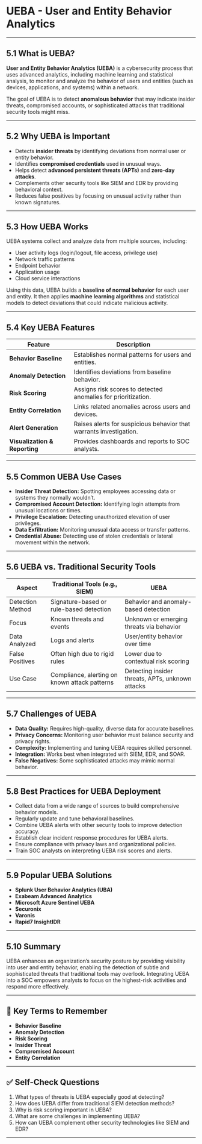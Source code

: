# UEBA - User and Entity Behavior Analytics

---

## 5.1 What is UEBA?

**User and Entity Behavior Analytics (UEBA)** is a cybersecurity process that uses advanced analytics, including machine learning and statistical analysis, to monitor and analyze the behavior of users and entities (such as devices, applications, and systems) within a network.

The goal of UEBA is to detect **anomalous behavior** that may indicate insider threats, compromised accounts, or sophisticated attacks that traditional security tools might miss.

---

## 5.2 Why UEBA is Important

- Detects **insider threats** by identifying deviations from normal user or entity behavior.
- Identifies **compromised credentials** used in unusual ways.
- Helps detect **advanced persistent threats (APTs)** and **zero-day attacks**.
- Complements other security tools like SIEM and EDR by providing behavioral context.
- Reduces false positives by focusing on unusual activity rather than known signatures.

---

## 5.3 How UEBA Works

UEBA systems collect and analyze data from multiple sources, including:

- User activity logs (login/logout, file access, privilege use)
- Network traffic patterns
- Endpoint behavior
- Application usage
- Cloud service interactions

Using this data, UEBA builds a **baseline of normal behavior** for each user and entity. It then applies **machine learning algorithms** and statistical models to detect deviations that could indicate malicious activity.

---

## 5.4 Key UEBA Features

| Feature                   | Description                                                  |
|---------------------------|--------------------------------------------------------------|
| **Behavior Baseline**      | Establishes normal patterns for users and entities.          |
| **Anomaly Detection**      | Identifies deviations from baseline behavior.                 |
| **Risk Scoring**           | Assigns risk scores to detected anomalies for prioritization. |
| **Entity Correlation**     | Links related anomalies across users and devices.             |
| **Alert Generation**       | Raises alerts for suspicious behavior that warrants investigation. |
| **Visualization & Reporting** | Provides dashboards and reports to SOC analysts.          |

---

## 5.5 Common UEBA Use Cases

- **Insider Threat Detection:** Spotting employees accessing data or systems they normally wouldn’t.
- **Compromised Account Detection:** Identifying login attempts from unusual locations or times.
- **Privilege Escalation:** Detecting unauthorized elevation of user privileges.
- **Data Exfiltration:** Monitoring unusual data access or transfer patterns.
- **Credential Abuse:** Detecting use of stolen credentials or lateral movement within the network.

---

## 5.6 UEBA vs. Traditional Security Tools

| Aspect             | Traditional Tools (e.g., SIEM)                | UEBA                                    |
|--------------------|----------------------------------------------|-----------------------------------------|
| Detection Method   | Signature-based or rule-based detection      | Behavior and anomaly-based detection    |
| Focus             | Known threats and events                      | Unknown or emerging threats via behavior|
| Data Analyzed     | Logs and alerts                               | User/entity behavior over time          |
| False Positives    | Often high due to rigid rules                  | Lower due to contextual risk scoring    |
| Use Case          | Compliance, alerting on known attack patterns | Detecting insider threats, APTs, unknown attacks |

---

## 5.7 Challenges of UEBA

- **Data Quality:** Requires high-quality, diverse data for accurate baselines.
- **Privacy Concerns:** Monitoring user behavior must balance security and privacy rights.
- **Complexity:** Implementing and tuning UEBA requires skilled personnel.
- **Integration:** Works best when integrated with SIEM, EDR, and SOAR.
- **False Negatives:** Some sophisticated attacks may mimic normal behavior.

---

## 5.8 Best Practices for UEBA Deployment

- Collect data from a wide range of sources to build comprehensive behavior models.
- Regularly update and tune behavioral baselines.
- Combine UEBA alerts with other security tools to improve detection accuracy.
- Establish clear incident response procedures for UEBA alerts.
- Ensure compliance with privacy laws and organizational policies.
- Train SOC analysts on interpreting UEBA risk scores and alerts.

---

## 5.9 Popular UEBA Solutions

- **Splunk User Behavior Analytics (UBA)**
- **Exabeam Advanced Analytics**
- **Microsoft Azure Sentinel UEBA**
- **Securonix**
- **Varonis**
- **Rapid7 InsightIDR**

---

## 5.10 Summary

UEBA enhances an organization’s security posture by providing visibility into user and entity behavior, enabling the detection of subtle and sophisticated threats that traditional tools may overlook. Integrating UEBA into a SOC empowers analysts to focus on the highest-risk activities and respond more effectively.

---

## 🧠 Key Terms to Remember

- **Behavior Baseline**  
- **Anomaly Detection**  
- **Risk Scoring**  
- **Insider Threat**  
- **Compromised Account**  
- **Entity Correlation**  

---

## ✅ Self-Check Questions

1. What types of threats is UEBA especially good at detecting?  
2. How does UEBA differ from traditional SIEM detection methods?  
3. Why is risk scoring important in UEBA?  
4. What are some challenges in implementing UEBA?  
5. How can UEBA complement other security technologies like SIEM and EDR?  

---
